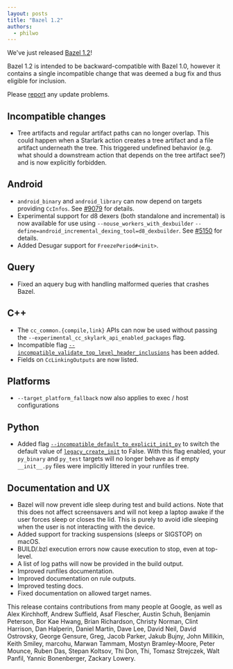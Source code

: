 ```yaml
---
layout: posts
title: "Bazel 1.2"
authors:
  - philwo
---
```


We've just released [Bazel 1.2](https://github.com/bazelbuild/bazel/releases/tag/1.1.0)!

Bazel 1.2 is intended to be backward-compatible with Bazel 1.0, however it contains a single incompatible change that was deemed a bug fix and thus eligible for inclusion.

Please [report](https://github.com/bazelbuild/bazel/issues/new) any update problems.

## Incompatible changes

* Tree artifacts and regular artifact paths can no longer overlap. This could happen when a Starlark action creates a tree artifact and a file artifact underneath the tree. This triggered undefined behavior (e.g. what should a downstream action that depends on the tree artifact see?) and is now explicitly forbidden.

## Android

* `android_binary` and `android_library` can now depend on targets providing `CcInfos`. See [#9079](https://github.com/bazelbuild/bazel/issues/9079) for details.
* Experimental support for d8 dexers (both standalone and incremental) is now available for use using `--nouse_workers_with_dexbuilder` `--define=android_incremental_dexing_tool=d8_dexbuilder`. See [#5150](https://github.com/bazelbuild/bazel/issues/5150) for details.
* Added Desugar support for `FreezePeriod#<init>`.
## Query

* Fixed an aquery bug with handling malformed queries that crashes Bazel.

## C++

* The `cc_common.{compile,link}` APIs can now be used without passing the `--experimental_cc_skylark_api_enabled_packages` flag.
* Incompatible flag [`--incompatible_validate_top_level_header_inclusions`](https://github.com/bazelbuild/bazel/issues/10047) has been added.
* Fields on `CcLinkingOutputs` are now listed.

## Platforms

* `--target_platform_fallback` now also applies to exec / host configurations

## Python

* Added flag [`--incompatible_default_to_explicit_init_py`](https://github.com/bazelbuild/bazel/issues/10076) to switch the default value of [`legacy_create_init`](https://docs.bazel.build/versions/master/be/python.html#py_binary.legacy_create_init) to False. With this flag enabled, your `py_binary` and `py_test` targets will no longer behave as if empty `__init__.py` files were implicitly littered in your runfiles tree.

## Documentation and UX

* Bazel will now prevent idle sleep during test and build actions. Note that this does not affect screensavers and will not keep a laptop awake if the user forces sleep or closes the lid. This is purely to avoid idle sleeping when the user is not interacting with the device.
* Added support for tracking suspensions (sleeps or SIGSTOP) on macOS.
* BUILD/.bzl execution errors now cause execution to stop, even at top-level.
* A list of log paths will now be provided in the build output.
* Improved runfiles documentation.
* Improved documentation on rule outputs.
* Improved testing docs.
* Fixed documentation on allowed target names.

This release contains contributions from many people at Google, as well as Alex Kirchhoff, Andrew Suffield, Asaf Flescher, Austin Schuh, Benjamin Peterson, Bor Kae Hwang, Brian Richardson, Christy Norman, Clint Harrison, Dan Halperin, Daniel Martín, Dave Lee, David Neil, David Ostrovsky, George Gensure, Greg, Jacob Parker, Jakub Bujny, John Millikin, Keith Smiley, marcohu, Marwan Tammam, Mostyn Bramley-Moore, Peter Mounce, Ruben Das, Stepan Koltsov, Thi Don, Thi, Tomasz Strejczek, Walt Panfil, Yannic Bonenberger, Zackary Lowery.
